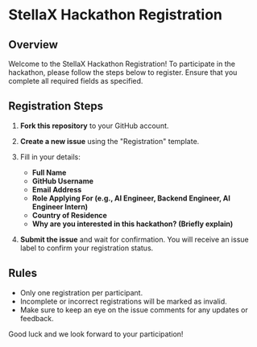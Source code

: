 # StellaX Hackathon Registration

## Overview
Welcome to the StellaX Hackathon Registration! To participate in the hackathon, please follow the steps below to register. Ensure that you complete all required fields as specified.

## Registration Steps

1. **Fork this repository** to your GitHub account.
2. **Create a new issue** using the "Registration" template.
3. Fill in your details:
   - **Full Name**
   - **GitHub Username**
   - **Email Address**
   - **Role Applying For (e.g., AI Engineer, Backend Engineer, AI Engineer Intern)**
   - **Country of Residence**
   - **Why are you interested in this hackathon? (Briefly explain)**

4. **Submit the issue** and wait for confirmation. You will receive an issue label to confirm your registration status.

## Rules
- Only one registration per participant.
- Incomplete or incorrect registrations will be marked as invalid.
- Make sure to keep an eye on the issue comments for any updates or feedback.

Good luck and we look forward to your participation!
